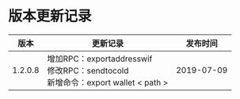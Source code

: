 # 版本更新记录

| 版本    | 更新记录                                                     | 发布时间   |
| ------- | ------------------------------------------------------------ | ---------- |
| 1.2.0.8 | 增加RPC：exportaddresswif<br/>修改RPC：sendtocold<br/>新增命令：export wallet < path > | 2019-07-09 |


